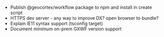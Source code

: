-   Publish @geocortex/workflow package to npm and install in create script
-   HTTPS dev server - any way to improve DX? open browser to bundle?
-   Explain IE11 syntax support (tsconfig target)
-   Document minimum on-prem GXWF version support
